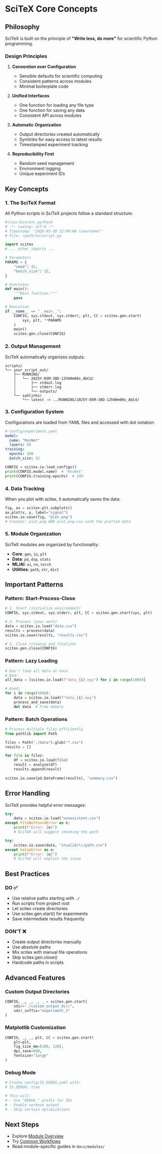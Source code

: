 # SciTeX Core Concepts

## Philosophy

SciTeX is built on the principle of **"Write less, do more"** for scientific Python programming.

### Design Principles

1. **Convention over Configuration**
   - Sensible defaults for scientific computing
   - Consistent patterns across modules
   - Minimal boilerplate code

2. **Unified Interfaces**
   - One function for loading any file type
   - One function for saving any data
   - Consistent API across modules

3. **Automatic Organization**
   - Output directories created automatically
   - Symlinks for easy access to latest results
   - Timestamped experiment tracking

4. **Reproducibility First**
   - Random seed management
   - Environment logging
   - Unique experiment IDs

## Key Concepts

### 1. The SciTeX Format

All Python scripts in SciTeX projects follow a standard structure:

```python
#!/usr/bin/env python3
# -*- coding: utf-8 -*-
# Timestamp: "2025-05-30 12:00:00 (username)"
# File: /path/to/script.py

import scitex
# ... other imports ...

# Parameters
PARAMS = {
    "seed": 42,
    "batch_size": 32,
}

# Functions
def main():
    """Main function."""
    pass

# Execution
if __name__ == "__main__":
    CONFIG, sys.stdout, sys.stderr, plt, CC = scitex.gen.start(
        sys, plt, **PARAMS
    )
    main()
    scitex.gen.close(CONFIG)
```

### 2. Output Management

SciTeX automatically organizes outputs:

```
scripts/
└── your_script_out/
    ├── RUNNING/
    │   └── 2025Y-05M-30D-12h00m00s_AbCd/
    │       ├── stdout.log
    │       ├── stderr.log
    │       └── outputs/
    └── symlinks/
        └── latest -> ../RUNNING/2025Y-05M-30D-12h00m00s_AbCd/
```

### 3. Configuration System

Configurations are loaded from YAML files and accessed with dot notation:

```yaml
# config/experiment.yaml
model:
  name: "ResNet"
  layers: 50
training:
  epochs: 100
  batch_size: 32
```

```python
CONFIG = scitex.io.load_configs()
print(CONFIG.model.name)  # "ResNet"
print(CONFIG.training.epochs)  # 100
```

### 4. Data Tracking

When you plot with scitex, it automatically saves the data:

```python
fig, ax = scitex.plt.subplots()
ax.plot(x, y, label="signal")
scitex.io.save(fig, "plot.png")
# Creates: plot.png AND plot.png.csv with the plotted data
```

### 5. Module Organization

SciTeX modules are organized by functionality:

- **Core**: `gen`, `io`, `plt`
- **Data**: `pd`, `dsp`, `stats`
- **ML/AI**: `ai`, `nn`, `torch`
- **Utilities**: `path`, `str`, `dict`

## Important Patterns

### Pattern: Start-Process-Close

```python
# 1. Start (initialize environment)
CONFIG, sys.stdout, sys.stderr, plt, CC = scitex.gen.start(sys, plt)

# 2. Process (your work)
data = scitex.io.load("data.csv")
results = process(data)
scitex.io.save(results, "results.csv")

# 3. Close (cleanup and finalize)
scitex.gen.close(CONFIG)
```

### Pattern: Lazy Loading

```python
# Don't load all data at once
# Bad:
all_data = [scitex.io.load(f"data_{i}.npy") for i in range(1000)]

# Good:
for i in range(1000):
    data = scitex.io.load(f"data_{i}.npy")
    process_and_save(data)
    del data  # Free memory
```

### Pattern: Batch Operations

```python
# Process multiple files efficiently
from pathlib import Path

files = Path("./data").glob("*.csv")
results = []

for file in files:
    df = scitex.io.load(file)
    result = analyze(df)
    results.append(result)
    
scitex.io.save(pd.DataFrame(results), "summary.csv")
```

## Error Handling

SciTeX provides helpful error messages:

```python
try:
    data = scitex.io.load("nonexistent.csv")
except FileNotFoundError as e:
    print(f"Error: {e}")
    # SciTeX will suggest checking the path

try:
    scitex.io.save(data, "invalid/\\/path.csv")
except ValueError as e:
    print(f"Error: {e}")
    # SciTeX will explain the issue
```

## Best Practices

### DO ✅
- Use relative paths starting with `./`
- Run scripts from project root
- Let scitex create directories
- Use scitex.gen.start() for experiments
- Save intermediate results frequently

### DON'T ❌
- Create output directories manually
- Use absolute paths
- Mix scitex with manual file operations
- Skip scitex.gen.close()
- Hardcode paths in scripts

## Advanced Features

### Custom Output Directories
```python
CONFIG, _, _, _, _ = scitex.gen.start(
    sdir="./custom_output_dir/",
    sdir_suffix="experiment_1"
)
```

### Matplotlib Customization
```python
CONFIG, _, _, plt, CC = scitex.gen.start(
    plt=plt,
    fig_size_mm=(180, 120),
    dpi_save=600,
    fontsize="large"
)
```

### Debug Mode
```python
# Create config/IS_DEBUG.yaml with:
# IS_DEBUG: true

# This will:
# - Use "DEBUG_" prefix for IDs
# - Enable verbose output
# - Skip certain optimizations
```

## Next Steps

- Explore [Module Overview](03_module_overview.md)
- Try [Common Workflows](04_common_workflows.md)
- Read module-specific guides in `docs/modules/`